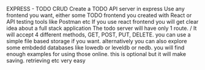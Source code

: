 EXPRESS - TODO CRUD
Create a TODO API server in express
Use any frontend you want, either some TODO frontend you created with React or API testing tools like Postman etc
If you use react frontend you will get clear idea about a full stack application
The todo server will have only 1 route. /
It will accept 4 different methods, GET, POST, PUT, DELETE.
you can use a simple file based storage if you want.
alternatively you can also explore some embdedd databases like lowedb or leveldb or nedb. you will find enough examples for using those online. this is optional but it will make saving. retrieving etc very easy